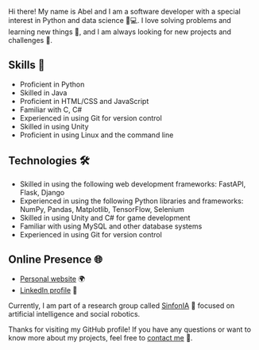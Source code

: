 Hi there! My name is Abel and I am a software developer with a special interest in Python and data science 🐍💻.
I love solving problems and learning new things 🤔, and I am always looking for new projects and challenges 💪.

## Skills 💪

- Proficient in Python
- Skilled in Java
- Proficient in HTML/CSS and JavaScript
- Familiar with C, C#
- Experienced in using Git for version control
- Skilled in using Unity
- Proficient in using Linux and the command line

## Technologies 🛠

- Skilled in using the following web development frameworks: FastAPI, Flask, Django
- Experienced in using the following Python libraries and frameworks: NumPy, Pandas, Matplotlib, TensorFlow, Selenium
- Skilled in using Unity and C# for game development
- Familiar with using MySQL and other database systems
- Experienced in using Git for version control

## Online Presence 🌐

- [Personal website](https://abel.arismendy.co) 🌍
- [LinkedIn profile](https://www.linkedin.com/in/abelarismendy/) 💼

Currently, I am part of a research group called [SinfonIA](https://sinfoniauniandes.github.io/) 🤖 focused on artificial intelligence and social robotics.

Thanks for visiting my GitHub profile! If you have any questions or want to know more about my projects, feel free to [contact me](https://abel.arismendy.co/contact) 💬.
